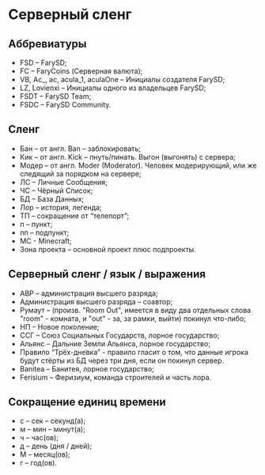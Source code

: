# Серверный сленг

## Аббревиатуры

- FSD – FarySD;
- FC – FaryCoins (Серверная валюта);
- VB, Ac\_, ac, acula_1, aculaOne – Инициалы создателя FarySD;
- LZ, Lovienxi – Инициалы одного из владельцев FarySD;
- FSDT – FarySD Team;
- FSDC – FarySD Community.

## Сленг

- Бан – от англ. Ban – заблокировать;
- Кик – от англ. Kick – пнуть/пинать. Выгон (выгонять) с сервера;
- Модер – от англ. Moder (Moderator). Человек модерирующий, или же следящий за порядком на сервере;
- ЛС – Личные Сообщения;
- ЧС – Чёрный Список;
- БД – База Данных;
- Лор – история, легенда;
- ТП – сокращение от “телепорт”;
- п – пункт;
- пп – подпункт;
- MC - Minecraft;
- Зона проекта – основной проект плюс подпроекты.

## Серверный сленг / язык / выражения

- АВР – администрация высшего разряда;
- Администрация высшего разряда – соавтор;
- Румаут – (произв. "Room Out", имеется в виду два отдельных слова "room" - комната, и "out" - за, за рамки, выйти) покинул что-либо;
- НП – Новое поколение;
- ССГ – Союз Социальных Государств, лорное государство;
- Альянс – Дальние Земли Альянса, лорное государство;
- Правило “Трёх-дневка” - правило гласит о том, что данные игрока будут стёрты из БД через три дня, если он покинул сервер.
- Banitea – Банитея, лорное государство;
- Ferisium – Феризиум, команда строителей и часть лора.

## Сокращение единиц времени

- с – сек – секунд(а);
- м – мин – минут(а);
- ч – час(ов);
- д – день (дня / дней);
- М – месяц(ов);
- г – год(ов).
